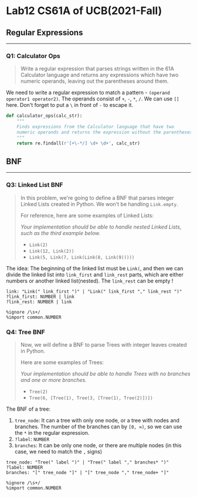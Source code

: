 # Lab12 CS61A of UCB(2021-Fall)


## Regular Expressions

---

### Q1: Calculator Ops

>   Write a regular expression that parses strings written in the 61A Calculator language and returns any expressions which have two numeric operands, leaving out the parentheses around them.

We need to write a regular expression to match a pattern - `(operand operator1 operator2)`. The operands consist of `+`, `-`, `*`, `/`. We can use `[]` here. Don't forget to put a `\` in front of `-` to escape it.

```python
def calculator_ops(calc_str):
    """
    Finds expressions from the Calculator language that have two
    numeric operands and returns the expression without the parentheses.
    """
    return re.findall(r'[+\-*/] \d+ \d+', calc_str)
```

## BNF

---

### Q3: Linked List BNF

>   In this problem, we're going to define a BNF that parses integer Linked Lists created in Python. We won't be handling `Link.empty`.
>
>   For reference, here are some examples of Linked Lists:
>
>   *Your implementation should be able to handle nested Linked Lists, such as the third example below.*
>
>   -   `Link(2)`
>   -   `Link(12, Link(2))`
>   -   `Link(5, Link(7, Link(Link(8, Link(9)))))`

The idea: The beginning of the linked list must be `Link(`, and then we can divide the linked list into `link_first` and `link_rest` parts, which are either numbers or another linked list(nested). The `link_rest` can be empty !

```
link: "Link(" link_first ")" | "Link(" link_first "," link_rest ")"
?link_first: NUMBER | link
?link_rest: NUMBER | link

%ignore /\s+/
%import common.NUMBER
```

### Q4: Tree BNF

>   Now, we will define a BNF to parse Trees with integer leaves created in Python.
>
>   Here are some examples of Trees:
>
>   *Your implementation should be able to handle Trees with no branches and one or more branches.*
>
>   -   `Tree(2)`
>   -   `Tree(6, [Tree(1), Tree(3, [Tree(1), Tree(2)])])`

The BNF of a tree:

1.   `tree_node`: It can a tree with only one node, or a tree with nodes and branches. The number of the branches can by `[0, ∞)`, so we can use the `*` in the regular expression. 
2.   `?label`: `NUMBER`
3.   `branches`: It can be only one node, or there are multiple nodes (in this case, we need to match the `,` signs)

```
tree_node: "Tree(" label ")" | "Tree(" label "," branches* ")"
?label: NUMBER
branches: "[" tree_node "]" | "[" tree_node "," tree_node+ "]"

%ignore /\s+/
%import common.NUMBER
```




